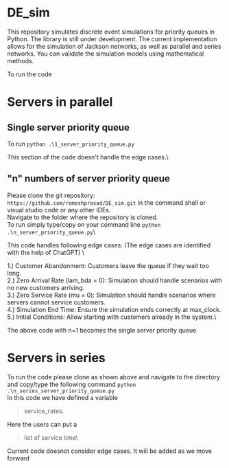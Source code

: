 # DE_sim
This repository simulates discrete event simulations for priority queues in Python. The library is still under development. The current implementation allows for the simulation of Jackson networks, as well as parallel and series networks. You can validate the simulation models using mathematical methods.

To run the code
# Servers in parallel
## Single server priority queue
To run  `python .\1_server_priority_queue.py`

This section of the code doesn't handle the edge cases.\


## "n" numbers of server priority queue
Please clone the git repository: `https://github.com/romeshprasad/DE_sim.git` in the command shell or visual studio code or any other IDEs.\
Navigate to the folder where the repository is cloned.\
To run simply type/copy on your command line  `python .\n_server_priority_queue.py`\

This code handles following edge cases: (The edge cases are identified with the help of ChatGPT) \
 
1.) Customer Abandonment: Customers leave the queue if they wait too long.\
2.) Zero Arrival Rate (lam_bda = 0): Simulation should handle scenarios with no new customers arriving.\
3.) Zero Service Rate (mu = 0): Simulation should handle scenarios where servers cannot service customers.\
4.) Simulation End Time: Ensure the simulation ends correctly at max_clock.\
5.) Initial Conditions: Allow starting with customers already in the system.\

The above code with n=1 becomes the single server priority queue

# Servers in series
To run the code please clone as shown above and navigate to the directory and copy/type the following command `python .\n_series_server_priority_queue.py` \
In this code we have defined a variable 
> service_rates. 

Here the users can put a 
>list of service time\

Current code doesnot consider edge cases. It will be added as we move forward
